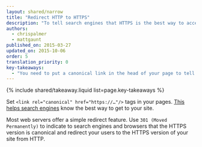 ```yaml
---
layout: shared/narrow
title: "Redirect HTTP to HTTPS"
description: "To tell search engines that HTTPS is the best way to access your site, put a canonical link in the head section of your pages."
authors:
  - chrispalmer
  - mattgaunt
published_on: 2015-03-27
updated_on: 2015-10-06
order: 5
translation_priority: 0
key-takeaways:
  - "You need to put a canonical link in the head of your page to tell search engines that HTTPS is the best way to get to your site."
---
```


{% include shared/takeaway.liquid list=page.key-takeaways %}

Set `<link rel="canonical" href="https://…"/>` tags in your pages. [This
helps search engines](https://support.google.com/webmasters/answer/139066?hl=en)
know the best way to get to your site.

Most web servers offer a simple redirect feature. Use `301 (Moved Permanently)` to
indicate to search engines and browsers that the HTTPS version is canonical and redirect your users to the HTTPS version of your site from HTTP.

